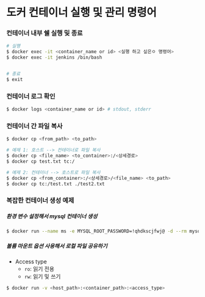 # 도커 컨테이너 실행 및 관리 명령어

### 컨테이너 내부 쉘 실행 및 종료

```bash
# 실행
$ docker exec -it <container_name or id> <실행 하고 싶은ㅇ 명령어>
$ docker exec -it jenkins /bin/bash


# 종료
$ exit
```



### 컨테이너 로그 확인

```bash
$ docker logs <container_name or id> # stdout, stderr
```



### 컨테이너 간 파일 복사

```bash
$ docker cp <from_path> <to_path>

# 예제 1: 호스트 --> 컨테이너로 파일 복사
$ docker cp <file_name> <to_container>:/<상세경로>
$ docker cp test.txt tc:/

# 예제 2: 컨테이너 --> 호스트로 파일 복사
$ docker cp <from_container>:/<상세경로>/<file_name> <to_path>
$ docker cp tc:/test.txt ./test2.txt
```



### 복잡한 컨테이너 생성 예제

##### 환경 변수 설정해서 mysql 컨테이너 생성

```bash
$ docker run --name ms -e MYSQL_ROOT_PASSWORD=!qhdkscjfwj@ -d --rm mysql
```

##### 볼륨 마운트 옵션 사용해서 로컬 파일 공유하기

- Access type
  - `ro`: 읽기 전용
  - `rw`: 읽기 및 쓰기

```bash
$ docker run -v <host_path>:<container_path>:<access_type>
```



#### 